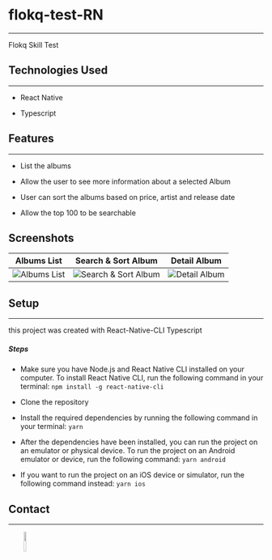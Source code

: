 <h1>flokq-test-RN</h1>
<hr><p>Flokq Skill Test</p><h2>Technologies Used</h2>
<hr><ul>
<li>React Native</li>
</ul><ul>
<li>Typescript</li>
</ul><h2>Features</h2>
<hr><ul>
<li>List the albums</li>
</ul><ul>
<li>Allow the user to see more information about a selected Album</li>
</ul><ul>
<li>User can sort the albums based on price, artist and release date</li>
</ul><ul>
<li>Allow the top 100 to be searchable</li>
</ul><h2>Screenshots</h2>

Albums List | Search & Sort Album | Detail Album 
:-------------------------:|:-------------------------:|:-------------------------:
![Albums List](https://user-images.githubusercontent.com/79769140/221787819-2367e831-e213-41da-a9ef-7354b6d10b5e.png?raw=true)  |  ![Search & Sort Album](https://user-images.githubusercontent.com/79769140/221788003-c16a0c67-f48e-47f0-8989-572814d2d0f4.png?raw=true) | ![Detail Album](https://user-images.githubusercontent.com/79769140/221788109-76724362-3087-4268-be9a-4dec1da9e981.png?raw=true)

</p><h2>Setup</h2>
<hr><p>this project was created with React-Native-CLI Typescript</p><h5>Steps</h5><ul>
<li>Make sure you have Node.js and React Native CLI installed on your computer. To install React Native CLI, run the following command in your terminal: <code>npm install -g react-native-cli</code></li>
</ul><ul>
<li>Clone the repository</li>
</ul><ul>
<li>Install the required dependencies by running the following command in your terminal: <code>yarn</code></li>
</ul><ul>
<li>After the dependencies have been installed, you can run the project on an emulator or physical device. To run the project on an Android emulator or device, run the following command: <code>yarn android</code></li>
</ul><ul>
<li>If you want to run the project on an iOS device or simulator, run the following command instead: <code>yarn ios</code></li>
</ul><h2>Contact</h2>
<hr><p><span style="margin-right: 30px;"></span><a href="https://www.linkedin.com/in/sandi-muhamad-rizalul/"><img target="_blank" src="https://cdn.jsdelivr.net/gh/devicons/devicon/icons/linkedin/linkedin-original.svg" style="width: 10%;"></a></p>
